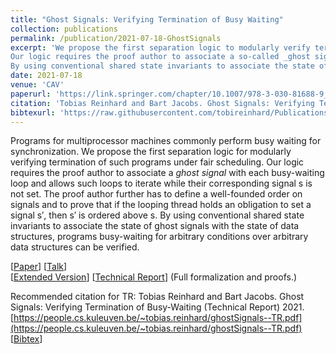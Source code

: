 ```yaml
---
title: "Ghost Signals: Verifying Termination of Busy Waiting"
collection: publications
permalink: /publication/2021-07-18-GhostSignals
excerpt: 'We propose the first separation logic to modularly verify termination of busy-waiting.
Our logic requires the proof author to associate a so-called _ghost signal_ with each busy-waiting loop and allows such loops to iterate while their corresponding signal is not set.
By using conventional shared state invariants to associate the state of ghost signals with the state of data structures, programs busy-waiting for arbitrary conditions over arbitrary data structures can be verified.'
date: 2021-07-18
venue: 'CAV'
paperurl: 'https://link.springer.com/chapter/10.1007/978-3-030-81688-9_2'
citation: 'Tobias Reinhard and Bart Jacobs. Ghost Signals: Verifying Termination of Busy-Waiting (Extended Version). 2021.'
bibtexurl: 'https://raw.githubusercontent.com/tobireinhard/Publications/master/papers/ghostSignals.bib'
---
```


Programs for multiprocessor machines commonly perform busy waiting for synchronization.
We propose the first separation logic for modularly verifying termination of such programs under fair scheduling.
Our logic requires the proof author to associate a _ghost signal_ with each busy-waiting loop and allows such loops to iterate while their corresponding signal s is not set.
The proof author further has to define a well-founded order on signals and to prove that if the looping thread holds an obligation to set a signal s′, then s′ is ordered above s.
By using conventional shared state invariants to associate the state of ghost signals with the state of data structures, programs busy-waiting for arbitrary conditions over arbitrary data structures can be verified.


[[Paper](https://link.springer.com/chapter/10.1007/978-3-030-81688-9_2)]
[[Talk](https://ucl-pplv.github.io/CAV21/poster_P_158/)]  
[[Extended Version](https://arxiv.org/abs/2010.11762)]
[[Technical Report](https://people.cs.kuleuven.be/~tobias.reinhard/ghostSignals--TR.pdf)]
(Full formalization and proofs.)  


Recommended citation for TR: Tobias Reinhard and Bart Jacobs. Ghost Signals: Verifying Termination of Busy-Waiting (Technical Report) 2021. [https://people.cs.kuleuven.be/~tobias.reinhard/ghostSignals--TR.pdf](https://people.cs.kuleuven.be/~tobias.reinhard/ghostSignals--TR.pdf)  
[[Bibtex](https://raw.githubusercontent.com/tobireinhard/Publications/master/papers/ghostSignals.bib)]
